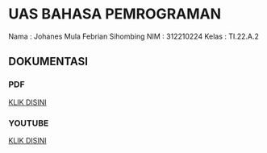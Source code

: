 # UAS BAHASA PEMROGRAMAN
Nama  : Johanes Mula Febrian Sihombing
NIM   : 312210224
Kelas : TI.22.A.2
## DOKUMENTASI
### PDF
[KLIK DISINI](https://drive.google.com/file/d/1yShv3SiJ1kvDPHCEtBlAI47HU7KaLxeS/view?usp=sharing)
### YOUTUBE
[KLIK DISINI](https://youtu.be/SgLcKMQZc0s)

